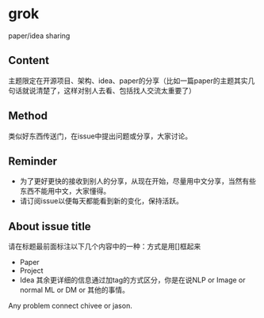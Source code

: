 # grok

paper/idea sharing

## Content
主题限定在开源项目、架构、idea、paper的分享（比如一篇paper的主题其实几句话就说清楚了，这样对别人去看、包括找人交流太重要了）

## Method
类似好东西传送门，在issue中提出问题或分享，大家讨论。

## Reminder
- 为了更好更快的接收到别人的分享，从现在开始，尽量用中文分享，当然有些东西不能用中文，大家懂得。
- 请订阅issue以便每天都能看到新的变化，保持活跃。

## About issue title
请在标题最前面标注以下几个内容中的一种：方式是用[]框起来
- Paper
- Project
- Idea
其余更详细的信息通过加tag的方式区分，你是在说NLP or Image or normal ML or DM or 其他的事情。

Any problem connect chivee or jason.
